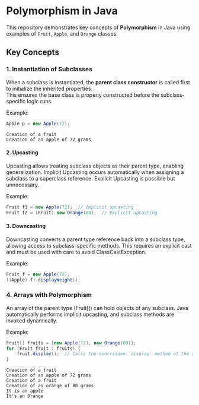 # Polymorphism in Java

This repository demonstrates key concepts of **Polymorphism** in Java using examples of `Fruit`, `Apple`, and `Orange` classes.

## Key Concepts

### 1. Instantiation of Subclasses
When a subclass is instantiated, the **parent class constructor** is called first to initialize the inherited properties.  
This ensures the base class is properly constructed before the subclass-specific logic runs.

Example:
```java
Apple p = new Apple(72);
```
```
Creation of a fruit
Creation of an apple of 72 grams
```

#### 2. Upcasting
Upcasting allows treating subclass objects as their parent type, enabling generalization.
Implicit Upcasting occurs automatically when assigning a subclass to a superclass reference.
Explicit Upcasting is possible but unnecessary.

Example:
```java
Fruit f1 = new Apple(72);  // Implicit upcasting
Fruit f2 = (Fruit) new Orange(80);  // Explicit upcasting
```

#### 3. Downcasting
Downcasting converts a parent type reference back into a subclass type, allowing access to subclass-specific methods.
This requires an explicit cast and must be used with care to avoid ClassCastException.

Example:
```java
Fruit f = new Apple(72);
((Apple) f).displayWeight();
```

### 4. Arrays with Polymorphism
An array of the parent type (Fruit[]) can hold objects of any subclass.
Java automatically performs implicit upcasting, and subclass methods are invoked dynamically.

Example:
```java
Fruit[] fruits = {new Apple(72), new Orange(80)};
for (Fruit fruit : fruits) {
    fruit.display();  // Calls the overridden `display` method of the actual object
}
```
```
Creation of a fruit
Creation of an apple of 72 grams
Creation of a fruit
Creation of an orange of 80 grams
It is an apple
It's an Orange
```
